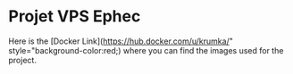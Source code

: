 # Projet VPS Ephec

Here is the [Docker Link](https://hub.docker.com/u/krumka/" style="background-color:red;) where you can find the images used for the project.

